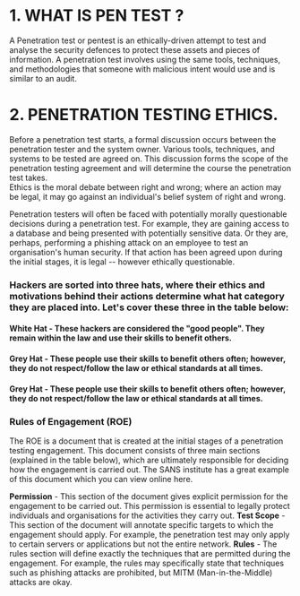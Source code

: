 # 1. WHAT IS PEN TEST ?

A Penetration test or pentest is an ethically-driven attempt to test and analyse the security defences to protect these assets and pieces of information. A penetration test involves using the same tools, techniques, and methodologies that someone with malicious intent would use and is similar to an audit.

# 2. PENETRATION TESTING ETHICS.
Before a penetration test starts, a formal discussion occurs between the penetration tester and the system owner. Various tools, techniques, and systems to be tested are agreed on. This discussion forms the scope of the penetration testing agreement and will determine the course the penetration test takes.\
Ethics is the moral debate between right and wrong; where an action may be legal, it may go against an individual's belief system of right and wrong.

Penetration testers will often be faced with potentially morally questionable decisions during a penetration test. For example, they are gaining access to a database and being presented with potentially sensitive data. Or they are, perhaps, performing a phishing attack on an employee to test an organisation's human security. If that action has been agreed upon during the initial stages, it is legal -- however ethically questionable.

### Hackers are sorted into three hats, where their ethics and motivations behind their actions determine what hat category they are placed into. Let's cover these three in the table below:
#### White Hat -	These hackers are considered the "good people". They remain within the law and use their skills to benefit others.
#### Grey Hat -	These people use their skills to benefit others often; however, they do not respect/follow the law or ethical standards at all times.
#### Grey Hat -	These people use their skills to benefit others often; however, they do not respect/follow the law or ethical standards at all times.

### Rules of Engagement (ROE)
The ROE is a document that is created at the initial stages of a penetration testing engagement. This document consists of three main sections (explained in the table below), which are ultimately responsible for deciding how the engagement is carried out. The SANS institute has a great example of this document which you can view online here.

**Permission** - This section of the document gives explicit permission for the engagement to be carried out. This permission is essential to legally protect individuals and organisations for the activities they carry out.
**Test Scope** - This section of the document will annotate specific targets to which the engagement should apply. For example, the penetration test may only apply to certain servers or applications but not the entire network.
**Rules** - The rules section will define exactly the techniques that are permitted during the engagement. For example, the rules may specifically state that techniques such as phishing attacks are prohibited, but MITM (Man-in-the-Middle) attacks are okay.

